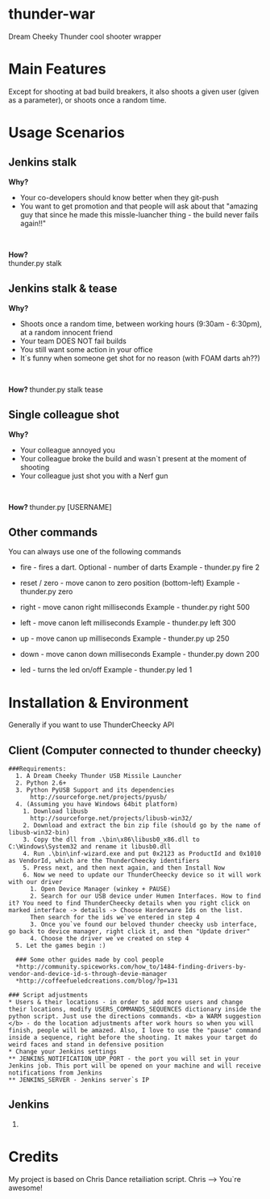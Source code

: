 # thunder-war
Dream Cheeky Thunder cool shooter wrapper

# Main Features
Except for shooting at bad build breakers, it also shoots a given user (given as a parameter), or shoots once a random time.

# Usage Scenarios
## Jenkins stalk
<b> Why? </b> 
* Your co-developers should know better when they git-push
* You want to get promotion and that people will ask about that "amazing guy that since he made this missle-luancher thing - the build never fails again!!"
<br>

<b> How? </b> <br>
thunder.py stalk


## Jenkins stalk & tease
<b> Why? </b> 
* Shoots once a random time, between working hours (9:30am - 6:30pm), at a random innocent friend
* Your team DOES NOT fail builds
* You still want some action in your office
* It`s funny when someone get shot for no reason (with FOAM darts ah??)
<br>

<b> How? </b> 
thunder.py stalk tease

## Single colleague shot
<b> Why? </b> 
* Your colleague annoyed you
* Your colleague broke the build and wasn`t present at the moment of shooting
* Your colleague just shot you with a Nerf gun
<br>

<b> How? </b> 
thunder.py [USERNAME]

## Other commands
You can always use one of the following commands
  * fire - fires a dart. Optional - number of darts
  Example - thunder.py fire 2
  
  * reset / zero - move canon to zero position (bottom-left)
  Example - thunder.py zero
  
  * right - move canon right <value> milliseconds
  Example - thunder.py right 500 
  
  * left - move canon left <value> milliseconds
  Example - thunder.py left 300

  * up - move canon up <value> milliseconds
  Example - thunder.py up 250

  * down - move canon down <value> milliseconds
  Example - thunder.py down 200

  * led - turns the led on/off
  Example - thunder.py led 1
  
# Installation & Environment
Generally if you want to use ThunderCheecky API
  ## Client (Computer connected to thunder cheecky)
    ###Requirements: 
      1. A Dream Cheeky Thunder USB Missile Launcher
      2. Python 2.6+
      3. Python PyUSB Support and its dependencies 
          http://sourceforge.net/projects/pyusb/
      4. (Assuming you have Windows 64bit platform)
        1. Download libusb 
          http://sourceforge.net/projects/libusb-win32/
        2. Download and extract the bin zip file (should go by the name of libusb-win32-bin)
        3. Copy the dll from .\bin\x86\libusb0_x86.dll to C:\Windows\System32 and rename it libusb0.dll
        4. Run .\bin\inf-wizard.exe and put 0x2123 as ProductId and 0x1010 as VendorId, which are the ThunderCheecky identifiers
        5. Press next, and then next again, and then Install Now
        6. Now we need to update our ThunderCheecky device so it will work with our driver
          1. Open Device Manager (winkey + PAUSE)
          2. Search for our USB device under Humen Interfaces. How to find it? You need to find ThunderCheecky details when you right click on marked interface -> details -> Choose Harderware Ids on the list. 
          Then search for the ids we`ve entered in step 4
          3. Once you`ve found our beloved thunder cheecky usb interface, go back to device manager, right click it, and then "Update driver"
          4. Choose the driver we`ve created on step 4
      5. Let the games begin :)
  
      ### Some other guides made by cool people
      *http://community.spiceworks.com/how_to/1484-finding-drivers-by-vendor-and-device-id-s-through-devie-manager
  	  *http://coffeefueledcreations.com/blog/?p=131
    
    ### Script adjustments
    * Users & their locations - in order to add more users and change their locations, modify USERS_COMMANDS_SEQUENCES dictionary inside the python script. Just use the directions commands. <b> a WARM suggestion </b> - do the location adjustments after work hours so when you will finish, people will be amazed. Also, I love to use the "pause" command inside a sequence, right before the shooting. It makes your target do weird faces and stand in defensive position
    * Change your Jenkins settings
    ** JENKINS_NOTIFICATION_UDP_PORT - the port you will set in your Jenkins job. This port will be opened on your machine and will receive notifications from Jenkins
    ** JENKINS_SERVER - Jenkins server`s IP
  ## Jenkins  
  1. 


# Credits
My project is based on Chris Dance retailiation script. Chris --> You`re awesome!
